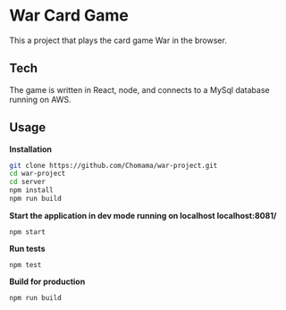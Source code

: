 # War Card Game
This a project that plays the card game War in the browser. 

## Tech 
The game is written in React, node, and connects to a MySql database running on AWS.

## Usage
**Installation**

```bash
git clone https://github.com/Chomama/war-project.git
cd war-project
cd server
npm install
npm run build
```
**Start the application in dev mode running on localhost localhost:8081/**

```
npm start
```

**Run tests**
```
npm test
```

**Build for production**
```
npm run build
```
